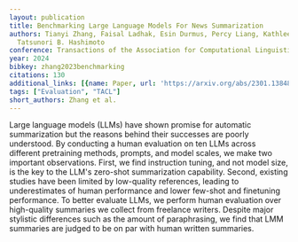 ```yaml
---
layout: publication
title: Benchmarking Large Language Models For News Summarization
authors: Tianyi Zhang, Faisal Ladhak, Esin Durmus, Percy Liang, Kathleen Mckeown,
  Tatsunori B. Hashimoto
conference: Transactions of the Association for Computational Linguistics
year: 2024
bibkey: zhang2023benchmarking
citations: 130
additional_links: [{name: Paper, url: 'https://arxiv.org/abs/2301.13848'}]
tags: ["Evaluation", "TACL"]
short_authors: Zhang et al.
---
```

Large language models (LLMs) have shown promise for automatic summarization
but the reasons behind their successes are poorly understood. By conducting a
human evaluation on ten LLMs across different pretraining methods, prompts, and
model scales, we make two important observations. First, we find instruction
tuning, and not model size, is the key to the LLM's zero-shot summarization
capability. Second, existing studies have been limited by low-quality
references, leading to underestimates of human performance and lower few-shot
and finetuning performance. To better evaluate LLMs, we perform human
evaluation over high-quality summaries we collect from freelance writers.
Despite major stylistic differences such as the amount of paraphrasing, we find
that LMM summaries are judged to be on par with human written summaries.